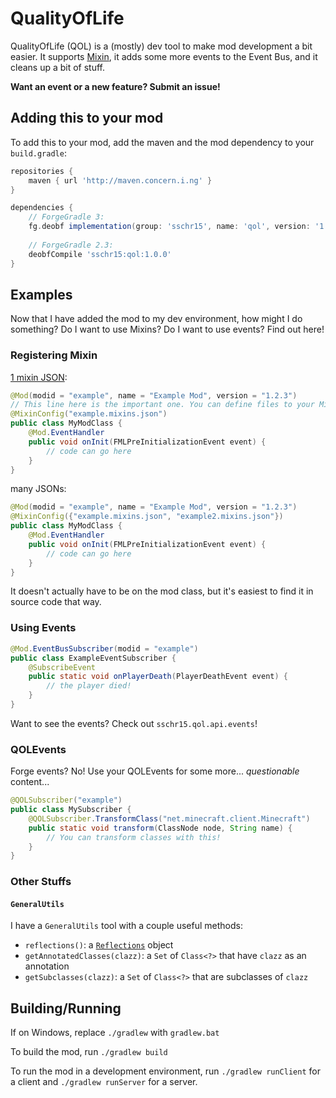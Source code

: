 # QualityOfLife

QualityOfLife (QOL) is a (mostly) dev tool to make mod development a bit easier. It
supports [Mixin](https://github.com/Spongepowered/Mixin), it adds some more events
to the Event Bus, and it cleans up a bit of stuff.

**Want an event or a new feature? Submit an issue!**

## Adding this to your mod

To add this to your mod, add the maven and the mod dependency to your `build.gradle`:
```groovy
repositories {
    maven { url 'http://maven.concern.i.ng' }
}

dependencies {
    // ForgeGradle 3:
    fg.deobf implementation(group: 'sschr15', name: 'qol', version: '1.0.0')
    
    // ForgeGradle 2.3:
    deobfCompile 'sschr15:qol:1.0.0' 
}
```

## Examples

Now that I have added the mod to my dev environment, how might I do
something? Do I want to use Mixins? Do I want to use events? Find out here!

### Registering Mixin

[1 mixin JSON](src/main/java/sschr15/qol/QualityOfLife.java#L27):
```java
@Mod(modid = "example", name = "Example Mod", version = "1.2.3")
// This line here is the important one. You can define files to your Mixins here
@MixinConfig("example.mixins.json")
public class MyModClass {
    @Mod.EventHandler
    public void onInit(FMLPreInitializationEvent event) {
        // code can go here
    }
}
```

many JSONs:
```java
@Mod(modid = "example", name = "Example Mod", version = "1.2.3")
@MixinConfig({"example.mixins.json", "example2.mixins.json"})
public class MyModClass {
    @Mod.EventHandler
    public void onInit(FMLPreInitializationEvent event) {
        // code can go here
    }
}
```

It doesn't actually have to be on the mod class, but it's easiest to find it in source code that way.

### Using Events

```java
@Mod.EventBusSubscriber(modid = "example")
public class ExampleEventSubscriber {
    @SubscribeEvent
    public static void onPlayerDeath(PlayerDeathEvent event) {
        // the player died!
    }
}
```

Want to see the events? Check out `sschr15.qol.api.events`!

### QOLEvents

Forge events? No! Use your QOLEvents for some more... *questionable* content...
```java
@QOLSubscriber("example")
public class MySubscriber {
    @QOLSubscriber.TransformClass("net.minecraft.client.Minecraft")
    public static void transform(ClassNode node, String name) {
        // You can transform classes with this!
    }
}
```

### Other Stuffs

#### `GeneralUtils`

I have a `GeneralUtils` tool with a couple useful methods:

- `reflections()`: a [`Reflections`](https://github.com/ronmamo/reflections) object
- `getAnnotatedClasses(clazz)`: a `Set` of `Class<?>` that have `clazz` as an annotation
- `getSubclasses(clazz)`: a `Set` of `Class<?>` that are subclasses of `clazz`

## Building/Running

If on Windows, replace `./gradlew` with `gradlew.bat`

To build the mod, run `./gradlew build`

To run the mod in a development environment, run `./gradlew runClient` for a client
and `./gradlew runServer` for a server.

